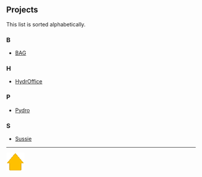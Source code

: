 ## Projects

This list is sorted alphabetically.

### B

* [BAG](projects/bag.md)

### H

* [HydrOffice](projects/hydroffice.md)

### P

* [Pydro](projects/pydro.md)

### S

* [Sussie](projects/sussie/1.2.4.md)


***

[![Go to Main Page](resources/home.png)](index.html)

